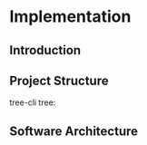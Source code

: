 # Implementation

## Introduction


 
## Project Structure

tree-cli tree:


## Software Architecture


